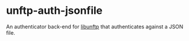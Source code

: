 # unftp-auth-jsonfile

An authenticator back-end for [libunftp](https://github.com/bolcom/libunftp) that authenticates against a JSON file.